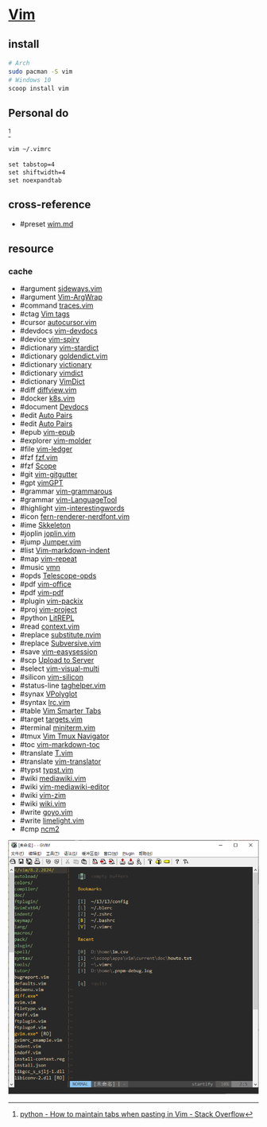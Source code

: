 # [Vim](https://github.com/vim/vim)

## install

```sh
# Arch
sudo pacman -S vim
# Windows 10
scoop install vim
```

## Personal do

[^1]

```sh
vim ~/.vimrc
```

```
set tabstop=4
set shiftwidth=4
set noexpandtab
```

## cross-reference

- #preset [wim.md](/bin/vim/wim.md)

## resource

### cache

- #argument [sideways.vim](https://github.com/AndrewRadev/sideways.vim)
- #argument [Vim-ArgWrap](https://git.foosoft.net/alex/vim-argwrap)
- #command [traces.vim](https://github.com/markonm/traces.vim)
- #ctag [Vim tags](https://github.com/lukelbd/vim-tags)
- #cursor [autocursor.vim](https://github.com/yukimemi/autocursor.vim)
- #devdocs [vim-devdocs](https://github.com/romainl/vim-devdocs)
- #device [vim-spirv](https://github.com/kbenzie/vim-spirv)
- #dictionary [vim-stardict](https://github.com/phongvcao/vim-stardict)
- #dictionary [goldendict.vim](https://github.com/jiazhoulvke/goldendict.vim)
- #dictionary [victionary](https://github.com/farconics/victionary)
- #dictionary [vimdict](https://github.com/koonix/vimdict)
- #dictionary [VimDict](https://github.com/wolandark/vimdict)
- #diff [diffview.vim](https://github.com/zeminzhou/diffview.vim)
- #docker [k8s.vim](https://github.com/skanehira/k8s.vim)
- #document [Devdocs](https://github.com/girishji/devdocs.vim)
- #edit [Auto Pairs](https://github.com/jiangmiao/auto-pairs)
- #edit [Auto Pairs](https://github.com/LunarWatcher/auto-pairs)
- #epub [vim-epub](https://github.com/vim-scripts/Vim-EPUB)
- #explorer [vim-molder](https://github.com/mattn/vim-molder)
- #file [vim-ledger](https://github.com/ledger/vim-ledger)
- #fzf [fzf.vim](https://github.com/junegunn/fzf.vim)
- #fzf [Scope](https://github.com/girishji/scope.vim)
- #git [vim-gitgutter](https://github.com/airblade/vim-gitgutter)
- #gpt [vimGPT](https://github.com/ishan0102/vimGPT)
- #grammar [vim-grammarous](https://github.com/rhysd/vim-grammarous)
- #grammar [vim-LanguageTool](https://github.com/dpelle/vim-LanguageTool)
- #highlight [vim-interestingwords](https://github.com/lfv89/vim-interestingwords)
- #icon [fern-renderer-nerdfont.vim](https://github.com/lambdalisue/vim-fern-renderer-nerdfont)
- #ime [Skkeleton](https://github.com/vim-skk/skkeleton)
- #joplin [joplin.vim](https://github.com/tenfyzhong/joplin.vim)
- #jump [Jumper.vim](https://github.com/homerours/jumper.vim)
- #list [Vim-markdown-indent](https://github.com/sergei-mironov/vim-markdown-indent)
- #map [vim-repeat](https://github.com/tpope/vim-repeat)
- #music [vmn](https://github.com/Dudemanguy/vmn)
- #opds [Telescope-opds](https://github.com/kolja/telescope-opds)
- #pdf [vim-office](https://github.com/Konfekt/vim-office)
- #pdf [vim-pdf](https://github.com/makerj/vim-pdf)
- #plugin [vim-packix](https://github.com/halostatue/vim-packix)
- #proj [vim-project](https://github.com/leafOfTree/vim-project)
- #python [LitREPL](https://github.com/sergei-mironov/litrepl.vim)
- #read [context.vim](https://github.com/wellle/context.vim)
- #replace [substitute.nvim](https://github.com/gbprod/substitute.nvim)
- #replace [Subversive.vim](https://github.com/svermeulen/vim-subversive)
- #save [vim-easysession](https://github.com/jamescherti/vim-easysession)
- #scp [Upload to Server](https://github.com/nenieiri/upload_to_server)
- #select [vim-visual-multi](https://github.com/mg979/vim-visual-multi)
- #silicon [vim-silicon](https://github.com/segeljakt/vim-silicon)
- #status-line [taghelper.vim](https://github.com/mgedmin/taghelper.vim)
- #synax [VPolyglot](https://github.com/sheerun/vim-polyglot)
- #syntax [lrc.vim](https://github.com/vim-scripts/lrc.vim)
- #table [Vim Smarter Tabs](https://github.com/Thyrum/vim-stabs)
- #target [targets.vim](https://github.com/wellle/targets.vim)
- #terminal [miniterm.vim](https://github.com/hahdookin/miniterm.vim)
- #tmux [Vim Tmux Navigator](https://github.com/christoomey/vim-tmux-navigator)
- #toc [vim-markdown-toc](https://github.com/mzlogin/vim-markdown-toc)
- #translate [T.vim](https://github.com/sicong-li/T.vim)
- #translate [vim-translator](https://github.com/voldikss/vim-translator)
- #typst [typst.vim](https://github.com/kaarmu/typst.vim)
- #wiki [mediawiki.vim](https://github.com/chikamichi/mediawiki.vim)
- #wiki [vim-mediawiki-editor](https://github.com/aquach/vim-mediawiki-editor)
- #wiki [vim-zim](https://github.com/jakykong/vim-zim)
- #wiki [wiki.vim](https://github.com/lervag/wiki.vim)
- #write [goyo.vim](https://github.com/junegunn/goyo.vim)
- #write [limelight.vim](https://github.com/junegunn/limelight.vim)
- #cmp [ncm2](https://github.com/ncm2/ncm2)

[^1]: [python - How to maintain tabs when pasting in Vim - Stack Overflow](https://stackoverflow.com/questions/12584465/how-to-maintain-tabs-when-pasting-in-vim)

![gvim](/_image/opt/gvim.png)
